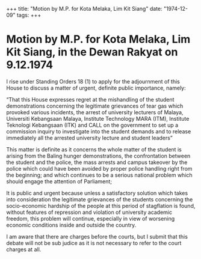 +++ 
title: "Motion by M.P. for Kota Melaka, Lim Kit Siang"
date: "1974-12-09"
tags:
+++

# Motion by M.P. for Kota Melaka, Lim Kit Siang, in the Dewan Rakyat on 9.12.1974

I rise under Standing Orders 18 (1) to apply for the adjournment of this House to discuss a matter of urgent, definite public importance, namely:

“That this House expresses regret at the mishandling of the student demonstrations concerning the legitimate grievances of tear gas which provoked various incidents, the arrest of university lecturers of Malaya, Universiti Kebangsaan Malaya, Institute Technology MARA (ITM), Institute Teknologi Kebangsaan (ITK) and CALL on the government to set up a commission inquiry to investigate into the student demands and to release immediately all the arrested university lecture and student leaders”</u>

This matter is definite as it concerns the whole matter of the student is arising from the Baling hunger demonstrations, the confrontation between the student and the police, the mass arrests and campus takeover by the police which could have been avoided by proper police handling right from the beginning; and which continues to be a serious national problem which should engage the attention of Parliament;

It is public and urgent because unless a satisfactory solution which takes into consideration the legitimate grievances of the students concerning the socio-economic hardship of the people at this period of stagflation is found, without features of repression and violation of university academic freedom, this problem will continue, especially in view of worsening economic conditions inside and outside the country.

I am aware that there are charges before the courts, but I submit that this debate will not be sub judice as it is not necessary to refer to the court charges at all.
 
